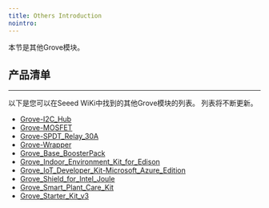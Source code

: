 ```yaml
---
title: Others Introduction
nointro:
---
```


本节是其他Grove模块。

## 产品清单
---

以下是您可以在Seeed WiKi中找到的其他Grove模块的列表。 列表将不断更新。

* [Grove-I2C_Hub](http://seeed.wiki/Grove-I2C_Hub)
* [Grove-MOSFET](http://seeed.wiki/Grove-MOSFET)
* [Grove-SPDT_Relay_30A](http://seeed.wiki/Grove_SPDT_Relay_30A)
* [Grove-Wrapper](http://seeed.wiki/Grove-Wrapper)
* [Grove_Base_BoosterPack](http://seeed.wiki/Grove_Base_BoosterPack)
* [Grove_Indoor_Environment_Kit_for_Edison](http://seeed.wiki/Grove_Indoor_Environment_Kit_for_Edison)
* [Grove_IoT_Developer_Kit-Microsoft_Azure_Edition](http://seeed.wiki/Grove_IoT_Developer_Kit-Microsoft_Azure_Edition)
* [Grove_Shield_for_Intel_Joule](http://seeed.wiki/Grove_Shield_for_Intel_Joule/)
* [Grove_Smart_Plant_Care_Kit](http://seeed.wiki/Grove_Smart_Plant_Care_Kit)
* [Grove_Starter_Kit_v3](http://seeed.wiki/Grove_Starter_Kit_v3)